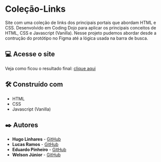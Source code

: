 # Coleção-Links

Site com uma coleção de links dos principais portais que abordam HTML e CSS. Desenvolvido em Coding Dojo para aplicar os principais conceitos de HTML, CSS e Javascript (Vanilla). 
Nesse projeto pudemos abordar desde a contrução do protótipo no Figma até a lógica usada na barra de busca.

## 💻 Acesse o site
Veja como ficou o resultado final: [clique aqui](https://bestcsslinks.com)

## 🛠️ Construído com

* HTML
* CSS
* Javascript (Vanilla)

## ✒️ Autores

* **Hugo Linhares** - [GitHub](https://github.com/hugolinhareso/)
* **Lucas Ramos** - [GitHub](https://github.com/Ram0s-bit)
* **Eduardo Pinheiro** - [GitHub](https://github.com/eduardo-pinheiro)
* **Welson Júnior** - [GitHub](https://github.com/welsonjnr)
